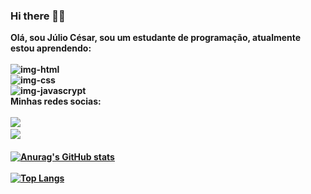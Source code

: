 ### Hi there 👋:sunglasses:

<b>Olá, sou Júlio César, sou um estudante de programação, atualmente estou aprendendo:<b>
<br>
<br>
<img src="https://img.shields.io/badge/HTML-239120?style=for-the-badge&logo=html5&logoColor=white" alt="img-html">
<br>
<img src="https://img.shields.io/badge/CSS3-1572B6?style=for-the-badge&logo=css3&logoColor=white" alt="img-css">
<br>
<img src="https://img.shields.io/badge/JavaScript-F7DF1E?style=for-the-badge&logo=javascript&logoColor=black" alt="img-javascrypt">
<br>
Minhas redes socias:
<br>
<br>
<a href="https://www.facebook.com/"><img src="https://img.shields.io/badge/Facebook-1877F2?style=for-the-badge&logo=facebook&logoColor=white"><a>
<br>
<a href="https://www.instagram.com/"><img src="https://img.shields.io/badge/Instagram-E4405F?style=for-the-badge&logo=instagram&logoColor=white"><a>
<br>
<br>
[![Anurag's GitHub stats](https://github-readme-stats.vercel.app/api?username=juliocesar1996)](https://github.com/anuraghazra/github-readme-stats)
<br>
<br>
[![Top Langs](https://github-readme-stats.vercel.app/api/top-langs/?username=juliocesar1996)](https://github.com/anuraghazra/github-readme-stats)







